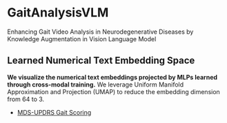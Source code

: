 # GaitAnalysisVLM
Enhancing Gait Video Analysis in Neurodegenerative Diseases by Knowledge Augmentation in Vision Language Model
## Learned Numerical Text Embedding Space
**We visualize the numerical text embeddings projected by MLPs learned through cross-modal training.** We leverage Uniform Manifold Approximation and Projection (UMAP) to reduce the embedding dimension from 64 to 3. 
* <a href="https://anonymous.4open.science/w/GaitAnalysisVLM-CC83/updrs.html" target="_blank">MDS-UPDRS Gait Scoring</a>
<div><div id="895b4282-d329-48d5-becc-d1bb2a68c01a" class="plotly-graph-div" style="height:100%; width:100%;"></div>
  <script type="text/javascript">                                    window.PLOTLYENV=window.PLOTLYENV || {};                                    if (document.getElementById("895b4282-d329-48d5-becc-d1bb2a68c01a")) {                    Plotly.newPlot(                        "895b4282-d329-48d5-becc-d1bb2a68c01a",                        [{"hovertemplate":["vertical height covered within one left walk cycle is 13.668 cm\\u003cbr\\u003etime taken from the first contact of the left foot to the second contact of the left foot is 1.167 sec\\u003cbr\\u003epercentage of the duration when only the left foot contacts the ground within one walk cycle is 36.6 %.","vertical height covered within one left walk cycle is 12.206 cm\\u003cbr\\u003etime taken from the first contact of the left foot to the second contact of the left foot is 1.048 sec\\u003cbr\\u003epercentage of the duration when only the left foot contacts the ground within one walk cycle is 35.6 %.","vertical height covered within one left walk cycle is 13.319 cm\\u003cbr\\u003etime taken from the first contact of the left foot to the second contact of the left foot is 1.41 sec\\u003cbr\\u003epercentage of the duration when only the left foot contacts the ground within one walk cycle is 29.8 %.","vertical height covered within one left walk cycle is 12.626 cm\\u003cbr\\u003etime taken from the first contact of the left foot to the second contact of the left foot is 1.1 sec\\u003cbr\\u003epercentage of the duration when only the left foot contacts the ground within one walk cycle is 31.3 %.","vertical height covered within one left walk cycle is 7.669 cm\\u003cbr\\u003etime taken from the first contact of the left foot to the second contact of the left foot is 1.05 sec\\u003cbr\\u003epercentage of the duration when only the left foot contacts the ground within one walk cycle is 38.3 %.","vertical height covered within one left walk cycle is 8.743 cm\\u003cbr\\u003etime taken from the first contact of the left foot to the second contact of the left foot is 1.175 sec\\u003cbr\\u003epercentage of the duration when only the left foot contacts the ground within one walk cycle is 34.0 %.","vertical height covered within one left walk cycle is 11.505 cm\\u003cbr\\u003etime taken from the first contact of the left foot to the second contact of the left foot is 1.275 sec\\u003cbr\\u003epercentage of the duration when only the left foot contacts the ground within one walk cycle is 32.4 %.","vertical height covered within one left walk cycle is 7.579 cm\\u003cbr\\u003etime taken from the first contact of the left foot to the second contact of the left foot is 1.073 sec\\u003cbr\\u003epercentage of the duration when only the left foot contacts the ground within one walk cycle is 32.2 %.","vertical height covered within one left walk cycle is 7.593 cm\\u003cbr\\u003etime taken from the first contact of the left foot to the second contact of the left foot is 1.0 sec\\u003cbr\\u003epercentage of the duration when only the left foot contacts the ground within one walk cycle is 36.4 %.","vertical height covered within one left walk cycle is 6.705 cm\\u003cbr\\u003etime taken from the first contact of the left foot to the second contact of the left foot is 1.136 sec\\u003cbr\\u003epercentage of the duration when only the left foot contacts the ground within one walk cycle is 35.0 %.","vertical height covered within one left walk cycle is 7.596 cm\\u003cbr\\u003etime taken from the first contact of the left foot to the second contact of the left foot is 1.048 sec\\u003cbr\\u003epercentage of the duration when only the left foot contacts the ground within one walk cycle is 36.7 %.","vertical height covered within one left walk cycle is 8.638 cm\\u003cbr\\u003etime taken from the first contact of the left foot to the second contact of the left foot is 1.234 sec\\u003cbr\\u003epercentage of the duration when only the left foot contacts the ground within one walk cycle is 36.3 %.","vertical height covered within one left walk cycle is 1.494 cm\\u003cbr\\u003etime taken from the first contact of the left foot to the second contact of the left foot is 1.168 sec\\u003cbr\\u003epercentage of the duration when only the left foot contacts the ground within one walk cycle is 39.0 %.","vertical height covered within one left walk cycle is 4.57 cm\\u003cbr\\u003etime taken from the first contact of the left foot to the second contact of the left foot is 1.187 sec\\u003cbr\\u003epercentage of the duration when only the left foot contacts the ground within one walk cycle is 34.6 %.","vertical height covered within one left walk cycle is 6.003 cm\\u003cbr\\u003etime taken from the first contact of the left foot to the second contact of the left foot is 1.15 sec\\u003cbr\\u003epercentage of the duration when only the left foot contacts the ground within one walk cycle is 41.0 %.","vertical height covered within one left walk cycle is 5.915 cm\\u003cbr\\u003etime taken from the first contact of the left foot to the second contact of the left foot is 1.108 sec\\u003cbr\\u003epercentage of the duration when only the left foot contacts the ground within one walk cycle is 35.8 %.","vertical height covered within one left walk cycle is 8.946 cm\\u003cbr\\u003etime taken from the first contact of the left foot to the second contact of the left foot is 1.346 sec\\u003cbr\\u003epercentage of the duration when only the left foot contacts the ground within one walk cycle is 32.6 %.","vertical height covered within one left walk cycle is 9.922 cm\\u003cbr\\u003etime taken from the first contact of the left foot to the second contact of the left foot is 1.267 sec\\u003cbr\\u003epercentage of the duration when only the left foot contacts the ground within one walk cycle is 33.1 %.","vertical height covered within one left walk cycle is 6.92 cm\\u003cbr\\u003etime taken from the first contact of the left foot to the second contact of the left foot is 0.995 sec\\u003cbr\\u003epercentage of the duration when only the left foot contacts the ground within one walk cycle is 37.4 %.","vertical height covered within one left walk cycle is 7.716 cm\\u003cbr\\u003etime taken from the first contact of the left foot to the second contact of the left foot is 1.054 sec\\u003cbr\\u003epercentage of the duration when only the left foot contacts the ground within one walk cycle is 36.6 %.","difference in distance covered between a left step and a right step is 0.0351 leg\\u003cbr\\u003etime taken from the first contact of the left foot to the second contact of the left foot is 1.167 sec\\u003cbr\\u003epercentage of the duration when only the left foot contacts the ground within one walk cycle is 36.6 %.","difference in distance covered between a left step and a right step is 0.0738 leg\\u003cbr\\u003etime taken from the first contact of the left foot to the second contact of the left foot is 1.048 sec\\u003cbr\\u003epercentage of the duration when only the left foot contacts the ground within one walk cycle is 35.6 %.","difference in distance covered between a left step and a right step is 0.0352 leg\\u003cbr\\u003etime taken from the first contact of the left foot to the second contact of the left foot is 1.41 sec\\u003cbr\\u003epercentage of the duration when only the left foot contacts the ground within one walk cycle is 29.8 %.","difference in distance covered between a left step and a right step is 0.0865 leg\\u003cbr\\u003etime taken from the first contact of the left foot to the second contact of the left foot is 1.1 sec\\u003cbr\\u003epercentage of the duration when only the left foot contacts the ground within one walk cycle is 31.3 %.","difference in distance covered between a left step and a right step is 0.034 leg\\u003cbr\\u003etime taken from the first contact of the left foot to the second contact of the left foot is 1.05 sec\\u003cbr\\u003epercentage of the duration when only the left foot contacts the ground within one walk cycle is 38.3 %.","difference in distance covered between a left step and a right step is 0.0323 leg\\u003cbr\\u003etime taken from the first contact of the left foot to the second contact of the left foot is 1.175 sec\\u003cbr\\u003epercentage of the duration when only the left foot contacts the ground within one walk cycle is 34.0 %.","difference in distance covered between a left step and a right step is 0.0222 leg\\u003cbr\\u003etime taken from the first contact of the left foot to the second contact of the left foot is 1.275 sec\\u003cbr\\u003epercentage of the duration when only the left foot contacts the ground within one walk cycle is 32.4 %.","difference in distance covered between a left step and a right step is 0.0173 leg\\u003cbr\\u003etime taken from the first contact of the left foot to the second contact of the left foot is 1.073 sec\\u003cbr\\u003epercentage of the duration when only the left foot contacts the ground within one walk cycle is 32.2 %.","difference in distance covered between a left step and a right step is 0.0342 leg\\u003cbr\\u003etime taken from the first contact of the left foot to the second contact of the left foot is 1.0 sec\\u003cbr\\u003epercentage of the duration when only the left foot contacts the ground within one walk cycle is 36.4 %.","difference in distance covered between a left step and a right step is 0.0029 leg\\u003cbr\\u003etime taken from the first contact of the left foot to the second contact of the left foot is 1.136 sec\\u003cbr\\u003epercentage of the duration when only the left foot contacts the ground within one walk cycle is 35.0 %.","difference in distance covered between a left step and a right step is 0.0341 leg\\u003cbr\\u003etime taken from the first contact of the left foot to the second contact of the left foot is 1.048 sec\\u003cbr\\u003epercentage of the duration when only the left foot contacts the ground within one walk cycle is 36.7 %.","difference in distance covered between a left step and a right step is 0.0165 leg\\u003cbr\\u003etime taken from the first contact of the left foot to the second contact of the left foot is 1.234 sec\\u003cbr\\u003epercentage of the duration when only the left foot contacts the ground within one walk cycle is 36.3 %.","difference in distance covered between a left step and a right step is 0.0601 leg\\u003cbr\\u003etime taken from the first contact of the left foot to the second contact of the left foot is 1.168 sec\\u003cbr\\u003epercentage of the duration when only the left foot contacts the ground within one walk cycle is 39.0 %.","difference in distance covered between a left step and a right step is 0.0113 leg\\u003cbr\\u003etime taken from the first contact of the left foot to the second contact of the left foot is 1.187 sec\\u003cbr\\u003epercentage of the duration when only the left foot contacts the ground within one walk cycle is 34.6 %.","difference in distance covered between a left step and a right step is 0.0097 leg\\u003cbr\\u003etime taken from the first contact of the left foot to the second contact of the left foot is 1.15 sec\\u003cbr\\u003epercentage of the duration when only the left foot contacts the ground within one walk cycle is 41.0 %.","difference in distance covered between a left step and a right step is 0.0381 leg\\u003cbr\\u003etime taken from the first contact of the left foot to the second contact of the left foot is 1.108 sec\\u003cbr\\u003epercentage of the duration when only the left foot contacts the ground within one walk cycle is 35.8 %.","difference in distance covered between a left step and a right step is 0.1405 leg\\u003cbr\\u003etime taken from the first contact of the left foot to the second contact of the left foot is 1.346 sec\\u003cbr\\u003epercentage of the duration when only the left foot contacts the ground within one walk cycle is 32.6 %.","difference in distance covered between a left step and a right step is 0.0323 leg\\u003cbr\\u003etime taken from the first contact of the left foot to the second contact of the left foot is 1.267 sec\\u003cbr\\u003epercentage of the duration when only the left foot contacts the ground within one walk cycle is 33.1 %.","difference in distance covered between a left step and a right step is 0.0183 leg\\u003cbr\\u003etime taken from the first contact of the left foot to the second contact of the left foot is 0.995 sec\\u003cbr\\u003epercentage of the duration when only the left foot contacts the ground within one walk cycle is 37.4 %.","difference in distance covered between a left step and a right step is 0.0065 leg\\u003cbr\\u003etime taken from the first contact of the left foot to the second contact of the left foot is 1.054 sec\\u003cbr\\u003epercentage of the duration when only the left foot contacts the ground within one walk cycle is 36.6 %.","vertical height covered during one right walk cycle is 13.05 cm\\u003cbr\\u003etime taken from the first contact of the left foot to the second contact of the left foot is 1.167 sec\\u003cbr\\u003epercentage of the duration when only the left foot contacts the ground within one walk cycle is 36.6 %.","vertical height covered during one right walk cycle is 12.669 cm\\u003cbr\\u003etime taken from the first contact of the left foot to the second contact of the left foot is 1.048 sec\\u003cbr\\u003epercentage of the duration when only the left foot contacts the ground within one walk cycle is 35.6 %.","vertical height covered during one right walk cycle is 13.372 cm\\u003cbr\\u003etime taken from the first contact of the left foot to the second contact of the left foot is 1.41 sec\\u003cbr\\u003epercentage of the duration when only the left foot contacts the ground within one walk cycle is 29.8 %.","vertical height covered during one right walk cycle is 13.109 cm\\u003cbr\\u003etime taken from the first contact of the left foot to the second contact of the left foot is 1.1 sec\\u003cbr\\u003epercentage of the duration when only the left foot contacts the ground within one walk cycle is 31.3 %.","vertical height covered during one right walk cycle is 7.421 cm\\u003cbr\\u003etime taken from the first contact of the left foot to the second contact of the left foot is 1.05 sec\\u003cbr\\u003epercentage of the duration when only the left foot contacts the ground within one walk cycle is 38.3 %.","vertical height covered during one right walk cycle is 8.829 cm\\u003cbr\\u003etime taken from the first contact of the left foot to the second contact of the left foot is 1.175 sec\\u003cbr\\u003epercentage of the duration when only the left foot contacts the ground within one walk cycle is 34.0 %.","vertical height covered during one right walk cycle is 11.674 cm\\u003cbr\\u003etime taken from the first contact of the left foot to the second contact of the left foot is 1.275 sec\\u003cbr\\u003epercentage of the duration when only the left foot contacts the ground within one walk cycle is 32.4 %.","vertical height covered during one right walk cycle is 5.777 cm\\u003cbr\\u003etime taken from the first contact of the left foot to the second contact of the left foot is 1.073 sec\\u003cbr\\u003epercentage of the duration when only the left foot contacts the ground within one walk cycle is 32.2 %.","vertical height covered during one right walk cycle is 7.343 cm\\u003cbr\\u003etime taken from the first contact of the left foot to the second contact of the left foot is 1.0 sec\\u003cbr\\u003epercentage of the duration when only the left foot contacts the ground within one walk cycle is 36.4 %.","vertical height covered during one right walk cycle is 7.52 cm\\u003cbr\\u003etime taken from the first contact of the left foot to the second contact of the left foot is 1.136 sec\\u003cbr\\u003epercentage of the duration when only the left foot contacts the ground within one walk cycle is 35.0 %.","vertical height covered during one right walk cycle is 8.024 cm\\u003cbr\\u003etime taken from the first contact of the left foot to the second contact of the left foot is 1.048 sec\\u003cbr\\u003epercentage of the duration when only the left foot contacts the ground within one walk cycle is 36.7 %.","vertical height covered during one right walk cycle is 8.444 cm\\u003cbr\\u003etime taken from the first contact of the left foot to the second contact of the left foot is 1.234 sec\\u003cbr\\u003epercentage of the duration when only the left foot contacts the ground within one walk cycle is 36.3 %.","vertical height covered during one right walk cycle is 2.174 cm\\u003cbr\\u003etime taken from the first contact of the left foot to the second contact of the left foot is 1.168 sec\\u003cbr\\u003epercentage of the duration when only the left foot contacts the ground within one walk cycle is 39.0 %.","vertical height covered during one right walk cycle is 5.083 cm\\u003cbr\\u003etime taken from the first contact of the left foot to the second contact of the left foot is 1.187 sec\\u003cbr\\u003epercentage of the duration when only the left foot contacts the ground within one walk cycle is 34.6 %.","vertical height covered during one right walk cycle is 7.164 cm\\u003cbr\\u003etime taken from the first contact of the left foot to the second contact of the left foot is 1.15 sec\\u003cbr\\u003epercentage of the duration when only the left foot contacts the ground within one walk cycle is 41.0 %.","vertical height covered during one right walk cycle is 6.323 cm\\u003cbr\\u003etime taken from the first contact of the left foot to the second contact of the left foot is 1.108 sec\\u003cbr\\u003epercentage of the duration when only the left foot contacts the ground within one walk cycle is 35.8 %.","vertical height covered during one right walk cycle is 8.107 cm\\u003cbr\\u003etime taken from the first contact of the left foot to the second contact of the left foot is 1.346 sec\\u003cbr\\u003epercentage of the duration when only the left foot contacts the ground within one walk cycle is 32.6 %.","vertical height covered during one right walk cycle is 10.077 cm\\u003cbr\\u003etime taken from the first contact of the left foot to the second contact of the left foot is 1.267 sec\\u003cbr\\u003epercentage of the duration when only the left foot contacts the ground within one walk cycle is 33.1 %.","vertical height covered during one right walk cycle is 9.157 cm\\u003cbr\\u003etime taken from the first contact of the left foot to the second contact of the left foot is 0.995 sec\\u003cbr\\u003epercentage of the duration when only the left foot contacts the ground within one walk cycle is 37.4 %.","vertical height covered during one right walk cycle is 7.907 cm\\u003cbr\\u003etime taken from the first contact of the left foot to the second contact of the left foot is 1.054 sec\\u003cbr\\u003epercentage of the duration when only the left foot contacts the ground within one walk cycle is 36.6 %.","difference in distance covered between a left step and a right step is 0.0351 leg\\u003cbr\\u003etime taken from the first contact of the left foot to the second contact of the left foot is 1.167 sec\\u003cbr\\u003epercentage of the duration when only the left foot contacts the ground within one walk cycle is 36.6 %.","difference in distance covered between a left step and a right step is 0.0738 leg\\u003cbr\\u003etime taken from the first contact of the left foot to the second contact of the left foot is 1.048 sec\\u003cbr\\u003epercentage of the duration when only the left foot contacts the ground within one walk cycle is 35.6 %.","difference in distance covered between a left step and a right step is 0.0352 leg\\u003cbr\\u003etime taken from the first contact of the left foot to the second contact of the left foot is 1.41 sec\\u003cbr\\u003epercentage of the duration when only the left foot contacts the ground within one walk cycle is 29.8 %.","difference in distance covered between a left step and a right step is 0.0865 leg\\u003cbr\\u003etime taken from the first contact of the left foot to the second contact of the left foot is 1.1 sec\\u003cbr\\u003epercentage of the duration when only the left foot contacts the ground within one walk cycle is 31.3 %.","difference in distance covered between a left step and a right step is 0.034 leg\\u003cbr\\u003etime taken from the first contact of the left foot to the second contact of the left foot is 1.05 sec\\u003cbr\\u003epercentage of the duration when only the left foot contacts the ground within one walk cycle is 38.3 %.","difference in distance covered between a left step and a right step is 0.0323 leg\\u003cbr\\u003etime taken from the first contact of the left foot to the second contact of the left foot is 1.175 sec\\u003cbr\\u003epercentage of the duration when only the left foot contacts the ground within one walk cycle is 34.0 %.","difference in distance covered between a left step and a right step is 0.0222 leg\\u003cbr\\u003etime taken from the first contact of the left foot to the second contact of the left foot is 1.275 sec\\u003cbr\\u003epercentage of the duration when only the left foot contacts the ground within one walk cycle is 32.4 %.","difference in distance covered between a left step and a right step is 0.0173 leg\\u003cbr\\u003etime taken from the first contact of the left foot to the second contact of the left foot is 1.073 sec\\u003cbr\\u003epercentage of the duration when only the left foot contacts the ground within one walk cycle is 32.2 %.","difference in distance covered between a left step and a right step is 0.0342 leg\\u003cbr\\u003etime taken from the first contact of the left foot to the second contact of the left foot is 1.0 sec\\u003cbr\\u003epercentage of the duration when only the left foot contacts the ground within one walk cycle is 36.4 %.","difference in distance covered between a left step and a right step is 0.0029 leg\\u003cbr\\u003etime taken from the first contact of the left foot to the second contact of the left foot is 1.136 sec\\u003cbr\\u003epercentage of the duration when only the left foot contacts the ground within one walk cycle is 35.0 %.","difference in distance covered between a left step and a right step is 0.0341 leg\\u003cbr\\u003etime taken from the first contact of the left foot to the second contact of the left foot is 1.048 sec\\u003cbr\\u003epercentage of the duration when only the left foot contacts the ground within one walk cycle is 36.7 %.","difference in distance covered between a left step and a right step is 0.0165 leg\\u003cbr\\u003etime taken from the first contact of the left foot to the second contact of the left foot is 1.234 sec\\u003cbr\\u003epercentage of the duration when only the left foot contacts the ground within one walk cycle is 36.3 %.","difference in distance covered between a left step and a right step is 0.0601 leg\\u003cbr\\u003etime taken from the first contact of the left foot to the second contact of the left foot is 1.168 sec\\u003cbr\\u003epercentage of the duration when only the left foot contacts the ground within one walk cycle is 39.0 %.","difference in distance covered between a left step and a right step is 0.0113 leg\\u003cbr\\u003etime taken from the first contact of the left foot to the second contact of the left foot is 1.187 sec\\u003cbr\\u003epercentage of the duration when only the left foot contacts the ground within one walk cycle is 34.6 %.","difference in distance covered between a left step and a right step is 0.0097 leg\\u003cbr\\u003etime taken from the first contact of the left foot to the second contact of the left foot is 1.15 sec\\u003cbr\\u003epercentage of the duration when only the left foot contacts the ground within one walk cycle is 41.0 %.","difference in distance covered between a left step and a right step is 0.0381 leg\\u003cbr\\u003etime taken from the first contact of the left foot to the second contact of the left foot is 1.108 sec\\u003cbr\\u003epercentage of the duration when only the left foot contacts the ground within one walk cycle is 35.8 %.","difference in distance covered between a left step and a right step is 0.1405 leg\\u003cbr\\u003etime taken from the first contact of the left foot to the second contact of the left foot is 1.346 sec\\u003cbr\\u003epercentage of the duration when only the left foot contacts the ground within one walk cycle is 32.6 %.","difference in distance covered between a left step and a right step is 0.0323 leg\\u003cbr\\u003etime taken from the first contact of the left foot to the second contact of the left foot is 1.267 sec\\u003cbr\\u003epercentage of the duration when only the left foot contacts the ground within one walk cycle is 33.1 %.","difference in distance covered between a left step and a right step is 0.0183 leg\\u003cbr\\u003etime taken from the first contact of the left foot to the second contact of the left foot is 0.995 sec\\u003cbr\\u003epercentage of the duration when only the left foot contacts the ground within one walk cycle is 37.4 %.","difference in distance covered between a left step and a right step is 0.0065 leg\\u003cbr\\u003etime taken from the first contact of the left foot to the second contact of the left foot is 1.054 sec\\u003cbr\\u003epercentage of the duration when only the left foot contacts the ground within one walk cycle is 36.6 %.","vertical height covered during one right walk cycle is 13.05 cm\\u003cbr\\u003etime taken from the first contact of the left foot to the second contact of the left foot is 1.167 sec\\u003cbr\\u003epercentage of the duration when only the left foot contacts the ground within one walk cycle is 36.6 %.","vertical height covered during one right walk cycle is 12.669 cm\\u003cbr\\u003etime taken from the first contact of the left foot to the second contact of the left foot is 1.048 sec\\u003cbr\\u003epercentage of the duration when only the left foot contacts the ground within one walk cycle is 35.6 %.","vertical height covered during one right walk cycle is 13.372 cm\\u003cbr\\u003etime taken from the first contact of the left foot to the second contact of the left foot is 1.41 sec\\u003cbr\\u003epercentage of the duration when only the left foot contacts the ground within one walk cycle is 29.8 %.","vertical height covered during one right walk cycle is 13.109 cm\\u003cbr\\u003etime taken from the first contact of the left foot to the second contact of the left foot is 1.1 sec\\u003cbr\\u003epercentage of the duration when only the left foot contacts the ground within one walk cycle is 31.3 %.","vertical height covered during one right walk cycle is 7.421 cm\\u003cbr\\u003etime taken from the first contact of the left foot to the second contact of the left foot is 1.05 sec\\u003cbr\\u003epercentage of the duration when only the left foot contacts the ground within one walk cycle is 38.3 %.","vertical height covered during one right walk cycle is 8.829 cm\\u003cbr\\u003etime taken from the first contact of the left foot to the second contact of the left foot is 1.175 sec\\u003cbr\\u003epercentage of the duration when only the left foot contacts the ground within one walk cycle is 34.0 %.","vertical height covered during one right walk cycle is 11.674 cm\\u003cbr\\u003etime taken from the first contact of the left foot to the second contact of the left foot is 1.275 sec\\u003cbr\\u003epercentage of the duration when only the left foot contacts the ground within one walk cycle is 32.4 %.","vertical height covered during one right walk cycle is 5.777 cm\\u003cbr\\u003etime taken from the first contact of the left foot to the second contact of the left foot is 1.073 sec\\u003cbr\\u003epercentage of the duration when only the left foot contacts the ground within one walk cycle is 32.2 %.","vertical height covered during one right walk cycle is 7.343 cm\\u003cbr\\u003etime taken from the first contact of the left foot to the second contact of the left foot is 1.0 sec\\u003cbr\\u003epercentage of the duration when only the left foot contacts the ground within one walk cycle is 36.4 %.","vertical height covered during one right walk cycle is 7.52 cm\\u003cbr\\u003etime taken from the first contact of the left foot to the second contact of the left foot is 1.136 sec\\u003cbr\\u003epercentage of the duration when only the left foot contacts the ground within one walk cycle is 35.0 %.","vertical height covered during one right walk cycle is 8.024 cm\\u003cbr\\u003etime taken from the first contact of the left foot to the second contact of the left foot is 1.048 sec\\u003cbr\\u003epercentage of the duration when only the left foot contacts the ground within one walk cycle is 36.7 %.","vertical height covered during one right walk cycle is 8.444 cm\\u003cbr\\u003etime taken from the first contact of the left foot to the second contact of the left foot is 1.234 sec\\u003cbr\\u003epercentage of the duration when only the left foot contacts the ground within one walk cycle is 36.3 %.","vertical height covered during one right walk cycle is 2.174 cm\\u003cbr\\u003etime taken from the first contact of the left foot to the second contact of the left foot is 1.168 sec\\u003cbr\\u003epercentage of the duration when only the left foot contacts the ground within one walk cycle is 39.0 %.","vertical height covered during one right walk cycle is 5.083 cm\\u003cbr\\u003etime taken from the first contact of the left foot to the second contact of the left foot is 1.187 sec\\u003cbr\\u003epercentage of the duration when only the left foot contacts the ground within one walk cycle is 34.6 %.","vertical height covered during one right walk cycle is 7.164 cm\\u003cbr\\u003etime taken from the first contact of the left foot to the second contact of the left foot is 1.15 sec\\u003cbr\\u003epercentage of the duration when only the left foot contacts the ground within one walk cycle is 41.0 %.","vertical height covered during one right walk cycle is 6.323 cm\\u003cbr\\u003etime taken from the first contact of the left foot to the second contact of the left foot is 1.108 sec\\u003cbr\\u003epercentage of the duration when only the left foot contacts the ground within one walk cycle is 35.8 %.","vertical height covered during one right walk cycle is 8.107 cm\\u003cbr\\u003etime taken from the first contact of the left foot to the second contact of the left foot is 1.346 sec\\u003cbr\\u003epercentage of the duration when only the left foot contacts the ground within one walk cycle is 32.6 %.","vertical height covered during one right walk cycle is 10.077 cm\\u003cbr\\u003etime taken from the first contact of the left foot to the second contact of the left foot is 1.267 sec\\u003cbr\\u003epercentage of the duration when only the left foot contacts the ground within one walk cycle is 33.1 %.","vertical height covered during one right walk cycle is 9.157 cm\\u003cbr\\u003etime taken from the first contact of the left foot to the second contact of the left foot is 0.995 sec\\u003cbr\\u003epercentage of the duration when only the left foot contacts the ground within one walk cycle is 37.4 %.","vertical height covered during one right walk cycle is 7.907 cm\\u003cbr\\u003etime taken from the first contact of the left foot to the second contact of the left foot is 1.054 sec\\u003cbr\\u003epercentage of the duration when only the left foot contacts the ground within one walk cycle is 36.6 %.","vertical height covered within one left walk cycle is 13.668 cm\\u003cbr\\u003etime difference between the left walk cycle and the right walk cycle is 0.003 sec\\u003cbr\\u003epercentage of the duration when only the left foot contacts the ground within one walk cycle is 36.6 %.","vertical height covered within one left walk cycle is 12.206 cm\\u003cbr\\u003etime difference between the left walk cycle and the right walk cycle is 0.015 sec\\u003cbr\\u003epercentage of the duration when only the left foot contacts the ground within one walk cycle is 35.6 %.","vertical height covered within one left walk cycle is 13.319 cm\\u003cbr\\u003etime difference between the left walk cycle and the right walk cycle is 0.023 sec\\u003cbr\\u003epercentage of the duration when only the left foot contacts the ground within one walk cycle is 29.8 %.","vertical height covered within one left walk cycle is 12.626 cm\\u003cbr\\u003etime difference between the left walk cycle and the right walk cycle is 0.006 sec\\u003cbr\\u003epercentage of the duration when only the left foot contacts the ground within one walk cycle is 31.3 %.","vertical height covered within one left walk cycle is 7.669 cm\\u003cbr\\u003etime difference between the left walk cycle and the right walk cycle is 0.002 sec\\u003cbr\\u003epercentage of the duration when only the left foot contacts the ground within one walk cycle is 38.3 %.","vertical height covered within one left walk cycle is 8.743 cm\\u003cbr\\u003etime difference between the left walk cycle and the right walk cycle is 0.0 sec\\u003cbr\\u003epercentage of the duration when only the left foot contacts the ground within one walk cycle is 34.0 %.","vertical height covered within one left walk cycle is 11.505 cm\\u003cbr\\u003etime difference between the left walk cycle and the right walk cycle is 0.005 sec\\u003cbr\\u003epercentage of the duration when only the left foot contacts the ground within one walk cycle is 32.4 %.","vertical height covered within one left walk cycle is 7.579 cm\\u003cbr\\u003etime difference between the left walk cycle and the right walk cycle is 0.002 sec\\u003cbr\\u003epercentage of the duration when only the left foot contacts the ground within one walk cycle is 32.2 %.","vertical height covered within one left walk cycle is 7.593 cm\\u003cbr\\u003etime difference between the left walk cycle and the right walk cycle is 0.002 sec\\u003cbr\\u003epercentage of the duration when only the left foot contacts the ground within one walk cycle is 36.4 %.","vertical height covered within one left walk cycle is 6.705 cm\\u003cbr\\u003etime difference between the left walk cycle and the right walk cycle is 0.029 sec\\u003cbr\\u003epercentage of the duration when only the left foot contacts the ground within one walk cycle is 35.0 %.","vertical height covered within one left walk cycle is 7.596 cm\\u003cbr\\u003etime difference between the left walk cycle and the right walk cycle is 0.002 sec\\u003cbr\\u003epercentage of the duration when only the left foot contacts the ground within one walk cycle is 36.7 %.","vertical height covered within one left walk cycle is 8.638 cm\\u003cbr\\u003etime difference between the left walk cycle and the right walk cycle is 0.007 sec\\u003cbr\\u003epercentage of the duration when only the left foot contacts the ground within one walk cycle is 36.3 %.","vertical height covered within one left walk cycle is 1.494 cm\\u003cbr\\u003etime difference between the left walk cycle and the right walk cycle is 0.009 sec\\u003cbr\\u003epercentage of the duration when only the left foot contacts the ground within one walk cycle is 39.0 %.","vertical height covered within one left walk cycle is 4.57 cm\\u003cbr\\u003etime difference between the left walk cycle and the right walk cycle is 0.028 sec\\u003cbr\\u003epercentage of the duration when only the left foot contacts the ground within one walk cycle is 34.6 %.","vertical height covered within one left walk cycle is 6.003 cm\\u003cbr\\u003etime difference between the left walk cycle and the right walk cycle is 0.036 sec\\u003cbr\\u003epercentage of the duration when only the left foot contacts the ground within one walk cycle is 41.0 %.","vertical height covered within one left walk cycle is 5.915 cm\\u003cbr\\u003etime difference between the left walk cycle and the right walk cycle is 0.007 sec\\u003cbr\\u003epercentage of the duration when only the left foot contacts the ground within one walk cycle is 35.8 %.","vertical height covered within one left walk cycle is 8.946 cm\\u003cbr\\u003etime difference between the left walk cycle and the right walk cycle is 0.163 sec\\u003cbr\\u003epercentage of the duration when only the left foot contacts the ground within one walk cycle is 32.6 %.","vertical height covered within one left walk cycle is 9.922 cm\\u003cbr\\u003etime difference between the left walk cycle and the right walk cycle is 0.034 sec\\u003cbr\\u003epercentage of the duration when only the left foot contacts the ground within one walk cycle is 33.1 %.","vertical height covered within one left walk cycle is 6.92 cm\\u003cbr\\u003etime difference between the left walk cycle and the right walk cycle is 0.011 sec\\u003cbr\\u003epercentage of the duration when only the left foot contacts the ground within one walk cycle is 37.4 %.","vertical height covered within one left walk cycle is 7.716 cm\\u003cbr\\u003etime difference between the left walk cycle and the right walk cycle is 0.01 sec\\u003cbr\\u003epercentage of the duration when only the left foot contacts the ground within one walk cycle is 36.6 %.","difference in distance covered between a left step and a right step is 0.0351 leg\\u003cbr\\u003etime difference between the left walk cycle and the right walk cycle is 0.003 sec\\u003cbr\\u003epercentage of the duration when only the left foot contacts the ground within one walk cycle is 36.6 %.","difference in distance covered between a left step and a right step is 0.0738 leg\\u003cbr\\u003etime difference between the left walk cycle and the right walk cycle is 0.015 sec\\u003cbr\\u003epercentage of the duration when only the left foot contacts the ground within one walk cycle is 35.6 %.","difference in distance covered between a left step and a right step is 0.0352 leg\\u003cbr\\u003etime difference between the left walk cycle and the right walk cycle is 0.023 sec\\u003cbr\\u003epercentage of the duration when only the left foot contacts the ground within one walk cycle is 29.8 %.","difference in distance covered between a left step and a right step is 0.0865 leg\\u003cbr\\u003etime difference between the left walk cycle and the right walk cycle is 0.006 sec\\u003cbr\\u003epercentage of the duration when only the left foot contacts the ground within one walk cycle is 31.3 %.","difference in distance covered between a left step and a right step is 0.034 leg\\u003cbr\\u003etime difference between the left walk cycle and the right walk cycle is 0.002 sec\\u003cbr\\u003epercentage of the duration when only the left foot contacts the ground within one walk cycle is 38.3 %.","difference in distance covered between a left step and a right step is 0.0323 leg\\u003cbr\\u003etime difference between the left walk cycle and the right walk cycle is 0.0 sec\\u003cbr\\u003epercentage of the duration when only the left foot contacts the ground within one walk cycle is 34.0 %.","difference in distance covered between a left step and a right step is 0.0222 leg\\u003cbr\\u003etime difference between the left walk cycle and the right walk cycle is 0.005 sec\\u003cbr\\u003epercentage of the duration when only the left foot contacts the ground within one walk cycle is 32.4 %.","difference in distance covered between a left step and a right step is 0.0173 leg\\u003cbr\\u003etime difference between the left walk cycle and the right walk cycle is 0.002 sec\\u003cbr\\u003epercentage of the duration when only the left foot contacts the ground within one walk cycle is 32.2 %.","difference in distance covered between a left step and a right step is 0.0342 leg\\u003cbr\\u003etime difference between the left walk cycle and the right walk cycle is 0.002 sec\\u003cbr\\u003epercentage of the duration when only the left foot contacts the ground within one walk cycle is 36.4 %.","difference in distance covered between a left step and a right step is 0.0029 leg\\u003cbr\\u003etime difference between the left walk cycle and the right walk cycle is 0.029 sec\\u003cbr\\u003epercentage of the duration when only the left foot contacts the ground within one walk cycle is 35.0 %.","difference in distance covered between a left step and a right step is 0.0341 leg\\u003cbr\\u003etime difference between the left walk cycle and the right walk cycle is 0.002 sec\\u003cbr\\u003epercentage of the duration when only the left foot contacts the ground within one walk cycle is 36.7 %.","difference in distance covered between a left step and a right step is 0.0165 leg\\u003cbr\\u003etime difference between the left walk cycle and the right walk cycle is 0.007 sec\\u003cbr\\u003epercentage of the duration when only the left foot contacts the ground within one walk cycle is 36.3 %.","difference in distance covered between a left step and a right step is 0.0601 leg\\u003cbr\\u003etime difference between the left walk cycle and the right walk cycle is 0.009 sec\\u003cbr\\u003epercentage of the duration when only the left foot contacts the ground within one walk cycle is 39.0 %.","difference in distance covered between a left step and a right step is 0.0113 leg\\u003cbr\\u003etime difference between the left walk cycle and the right walk cycle is 0.028 sec\\u003cbr\\u003epercentage of the duration when only the left foot contacts the ground within one walk cycle is 34.6 %.","difference in distance covered between a left step and a right step is 0.0097 leg\\u003cbr\\u003etime difference between the left walk cycle and the right walk cycle is 0.036 sec\\u003cbr\\u003epercentage of the duration when only the left foot contacts the ground within one walk cycle is 41.0 %.","difference in distance covered between a left step and a right step is 0.0381 leg\\u003cbr\\u003etime difference between the left walk cycle and the right walk cycle is 0.007 sec\\u003cbr\\u003epercentage of the duration when only the left foot contacts the ground within one walk cycle is 35.8 %.","difference in distance covered between a left step and a right step is 0.1405 leg\\u003cbr\\u003etime difference between the left walk cycle and the right walk cycle is 0.163 sec\\u003cbr\\u003epercentage of the duration when only the left foot contacts the ground within one walk cycle is 32.6 %.","difference in distance covered between a left step and a right step is 0.0323 leg\\u003cbr\\u003etime difference between the left walk cycle and the right walk cycle is 0.034 sec\\u003cbr\\u003epercentage of the duration when only the left foot contacts the ground within one walk cycle is 33.1 %.","difference in distance covered between a left step and a right step is 0.0183 leg\\u003cbr\\u003etime difference between the left walk cycle and the right walk cycle is 0.011 sec\\u003cbr\\u003epercentage of the duration when only the left foot contacts the ground within one walk cycle is 37.4 %.","difference in distance covered between a left step and a right step is 0.0065 leg\\u003cbr\\u003etime difference between the left walk cycle and the right walk cycle is 0.01 sec\\u003cbr\\u003epercentage of the duration when only the left foot contacts the ground within one walk cycle is 36.6 %.","vertical height covered during one right walk cycle is 13.05 cm\\u003cbr\\u003etime difference between the left walk cycle and the right walk cycle is 0.003 sec\\u003cbr\\u003epercentage of the duration when only the left foot contacts the ground within one walk cycle is 36.6 %.","vertical height covered during one right walk cycle is 12.669 cm\\u003cbr\\u003etime difference between the left walk cycle and the right walk cycle is 0.015 sec\\u003cbr\\u003epercentage of the duration when only the left foot contacts the ground within one walk cycle is 35.6 %.","vertical height covered during one right walk cycle is 13.372 cm\\u003cbr\\u003etime difference between the left walk cycle and the right walk cycle is 0.023 sec\\u003cbr\\u003epercentage of the duration when only the left foot contacts the ground within one walk cycle is 29.8 %.","vertical height covered during one right walk cycle is 13.109 cm\\u003cbr\\u003etime difference between the left walk cycle and the right walk cycle is 0.006 sec\\u003cbr\\u003epercentage of the duration when only the left foot contacts the ground within one walk cycle is 31.3 %.","vertical height covered during one...0957,-0.9083747267723083,0.3180953562259674,-1.4797265529632568,-1.1334693431854248,-1.1956286430358887,-2.897949457168579,-2.877479076385498,-1.7636176347732544,-1.2228926420211792,-1.5949674844741821,-0.9316763877868652,-1.4459644556045532,-1.8008697032928467,-2.8791463375091553,-0.892035961151123,0.2949292063713074,-1.5059131383895874,-1.1199837923049927,-1.201651692390442,-2.875436544418335,-2.8526010513305664,-1.75146484375,-1.2358410358428955,-1.4970499277114868,-0.9577226638793945,-1.6883952617645264,-1.6574984788894653,-1.6326628923416138,-1.6014182567596436,0.7393389344215393,-1.6396677494049072,-1.6601290702819824,-1.5213403701782227,-1.967698335647583,-1.6592488288879395,-1.9698237180709839,-0.3357454836368561,-1.67202889919281,-1.555995225906372,-1.689693570137024,-1.6689865589141846,-1.6643238067626953,-1.6464293003082275,0.7417172789573669,-1.652333378791809,-1.632577896118164,-1.7246500253677368,-1.3145891427993774,-2.022718906402588,-1.4436522722244263,0.7537783980369568,-0.2682633399963379,-1.6643050909042358,-1.5303096771240234,-1.9497151374816895,-1.6664601564407349,-1.9469858407974243,-0.3344866633415222,-1.6880931854248047,-1.6016215085983276,-1.6491687297821045,-1.540099024772644,-2.090841770172119,-1.3405324220657349,0.7485257983207703,-1.3507345914840698,-0.16252824664115906,-1.5356297492980957,-2.39815092086792,-1.921123743057251,-1.5097061395645142,0.7504888772964478,-1.9569969177246094,-1.5925788879394531,-0.6060884594917297,-1.5231853723526,-1.4404842853546143,-0.6756367087364197,0.7187761068344116,-1.7455922365188599,-2.1266212463378906,-1.5139219760894775,-2.095355272293091,-2.1077427864074707,-1.937971830368042,-0.37405234575271606,-1.5222676992416382,-0.6553438305854797,-0.8136374354362488,-2.135556697845459,-1.9791666269302368,-1.9520989656448364,-0.350077748298645,-2.025228500366211,-1.544742465019226,-0.39944925904273987,-0.6206356287002563,-1.5827094316482544,-1.732918620109558,-0.3662315607070923,-1.844687581062317,-2.3095200061798096,-1.631301760673523,-1.5765573978424072,-2.1346487998962402,-1.3450419902801514,0.7271745800971985,-1.4690546989440918,-0.20161162316799164,-1.5505280494689941,-2.4032087326049805,-1.9143754243850708,-1.3845362663269043,0.7223684787750244,-1.9987138509750366,-1.5833525657653809,-0.608019232749939,-1.5045673847198486,-1.3848936557769775,-0.66614830493927,0.7024238109588623,-1.77553391456604,-2.199948787689209,-1.5743194818496704,-2.3951756954193115,-2.4040920734405518,-1.379647135734558,0.7650338411331177,-1.6868051290512085,-1.7286324501037598,-1.517121434211731,-2.076402425765991,-2.1051673889160156,-1.9169535636901855,-0.331025093793869,-1.4976170063018799,-0.5395013689994812,-0.6477768421173096,-1.5141485929489136,-2.2845215797424316,-0.6936608552932739,0.7545309066772461,-0.8237280249595642,-1.275534987449646,-0.8504639267921448,-2.1571173667907715,-1.9531294107437134,-1.9111939668655396,-0.3442971706390381,-2.0143139362335205,-1.5573265552520752,-0.428785115480423,-0.6660180687904358,-1.4640904664993286,-1.6953173875808716,-0.35662925243377686,-1.781004786491394,-2.25117564201355,-1.4462767839431763,-1.7340503931045532,-3.03200364112854,-0.9906854629516602,0.30622541904449463,-1.6610723733901978,-0.7853320240974426,-1.1987342834472656,-3.038740873336792,-3.0205671787261963,-1.8991725444793701,-1.2293083667755127,-1.6788008213043213,-0.977051854133606,-1.445247769355774,-1.783277153968811,-3.0485925674438477,-0.9840042591094971,0.3014882504940033,-1.6671339273452759,-0.8066745400428772,-1.1936575174331665,-3.047125816345215,-3.047520637512207,-1.8684101104736328,-1.2369719743728638,-1.6711965799331665,-0.9609048366546631,-0.4555247128009796,-0.8015531301498413,-2.8543992042541504,-0.5116510391235352,-0.11280461400747299,-2.1188554763793945,-2.1467528343200684,-0.3454276919364929,-0.39195385575294495,-2.8615524768829346,-2.1554791927337646,-1.6269739866256714,-2.1096031665802,-2.1191344261169434,-0.4100310504436493,-0.786769688129425,-2.85408353805542,-0.5559324622154236,-0.11126495897769928,-2.133629322052002,-2.145838975906372,-0.38101741671562195,-0.4418446123600006,-2.8566455841064453,-2.1474084854125977,-1.5891865491867065,-2.13486385345459,-2.1422314643859863,-1.4436198472976685,-1.7679113149642944,-2.870638608932495,-1.1641215085983276,0.2985646426677704,-1.433030366897583,-1.1026265621185303,-1.6932997703552246,-1.6315333843231201,-1.6177531480789185,-1.6116178035736084,0.7391222715377808,-1.588384747505188,-1.6668654680252075,-1.1991361379623413,-2.915444850921631,-2.902125835418701,-1.9685816764831543,-1.2498903274536133,-1.486624002456665,-0.9163909554481506,-1.52125084400177,-1.922024130821228,-1.6544418334960938,-1.9669119119644165,-0.34192949533462524,-1.6530617475509644,-1.563251256942749,-1.4473797082901,-1.8544212579727173,-2.8784732818603516,-1.2331558465957642,0.28374171257019043,-1.427464246749878,-1.093470573425293,-1.6897876262664795,-1.6751720905303955,-1.653058409690857,-1.6337394714355469,0.7401042580604553,-1.644416332244873,-1.6517165899276733,-1.2050036191940308,-2.9026083946228027,-2.888685464859009,-1.9167195558547974,-1.243224859237671,-1.4404298067092896,-0.9283757209777832,-1.7235385179519653,-1.323074221611023,-2.0059285163879395,-1.46785306930542,0.7525702118873596,-0.2727492153644562,-1.663977026939392,-1.526605248451233,-1.9373788833618164,-1.6648309230804443,-1.946285605430603,-0.33780884742736816,-1.6762762069702148,-1.5878597497940063,-0.40333300828933716,-0.7995339035987854,-2.8545291423797607,-0.5412139892578125,-0.14709775149822235,-2.1060099601745605,-2.156222343444824,-1.1887753009796143,-2.7307510375976562,-2.730611562728882,-0.8121128082275391,-0.15724150836467743,-0.8467970490455627,-0.8745494484901428,-0.8451679348945618,-2.1457669734954834,-2.1629843711853027,-1.1554359197616577,0.22985197603702545,-2.8854119777679443,-1.4537221193313599,-0.40046554803848267,-0.7937151789665222,-2.7358951568603516,-0.7711507678031921,0.26741909980773926,-1.973549723625183,-2.7354726791381836,-1.6533803939819336,-1.5346732139587402,-2.085136651992798,-1.3675280809402466,0.7405362129211426,-1.4068422317504883,-0.11509887129068375,-1.571158528327942,-2.3994150161743164,-1.915372610092163,-1.395756483078003,0.7296126484870911,-1.978621006011963,-1.5906903743743896,-0.3323819935321808,-0.3846416473388672,-2.8459393978118896,-2.141406774520874,-1.624135971069336,-2.091547966003418,-2.0269603729248047,-0.40006181597709656,-0.792859673500061,-2.845122814178467,-0.6303039193153381,-0.16902367770671844,-2.100104331970215,-2.103482246398926,-0.340700626373291,-0.4118325412273407,-2.8286499977111816,-2.1323647499084473,-1.618098258972168,-2.1069717407226562,-1.991625189781189,-0.8016166090965271,-1.9411118030548096,-2.733168601989746,-1.9033616781234741,-1.6147232055664062,-0.8150458931922913,-1.2119277715682983,-0.4780549705028534,-1.924582839012146,-2.1383817195892334,-1.8952971696853638,-1.2813326120376587,-2.895197629928589,-1.2253206968307495,-0.3258466124534607,-0.4034471809864044,-2.7233941555023193,-1.9178524017333984,-1.3204585313796997,-1.9794155359268188,-2.727914333343506,-1.1980788707733154,-2.9084644317626953,-2.8736445903778076,-1.8295985460281372,-1.2437978982925415,-1.809762954711914,-0.8999580144882202,-1.5115998983383179,-2.085660696029663,-2.090811252593994,-1.9612340927124023,-0.32993409037590027,-1.48331880569458,-0.5826720595359802,-0.8245501518249512,-2.135814666748047,-1.9485145807266235,-1.9479960203170776,-0.3760855793952942,-2.0215184688568115,-1.5430864095687866,-1.1540817022323608,-2.715240001678467,-2.7357378005981445,-0.8049275279045105,-0.15991796553134918,-0.8176814913749695,-0.8913089632987976,-0.7803301811218262,-2.1444504261016846,-2.1058716773986816,-1.2287936210632324,0.23209848999977112,-2.887711524963379,-1.4043971300125122,-0.39101311564445496,-0.7774584889411926,-2.7283928394317627,-0.8196693062782288,0.26888447999954224,-1.988306999206543,-2.7266647815704346,-1.6217169761657715,-1.5946928262710571,-2.092609167098999,-1.3675647974014282,0.742562472820282,-1.4452470541000366,-0.19756896793842316,-1.5683324337005615,-2.4026272296905518,-1.9358772039413452,-1.4513874053955078,0.7220457196235657,-2.0138931274414062,-1.5916457176208496,-0.8095375299453735,-1.924095630645752,-2.7391841411590576,-1.9047315120697021,-1.613890290260315,-0.814227819442749,-1.1482325792312622,-0.5820697546005249,-1.9302116632461548,-2.1420319080352783,-1.904844880104065,-1.2997838258743286,-2.892171859741211,-1.2471922636032104,-1.5640565156936646,-2.3552157878875732,-2.3998422622680664,-1.4291713237762451,0.7124080657958984,-1.6699862480163574,-1.725299596786499,-0.32840245962142944,-0.4061051309108734,-2.7282731533050537,-1.8919661045074463,-1.2813454866409302,-1.9776986837387085,-2.7293145656585693,-1.185233473777771,-2.9025192260742188,-2.904046058654785,-1.812984585762024,-1.267110824584961,-1.7696681022644043,-0.901416003704071,-1.533733606338501,-2.06970477104187,-2.0940864086151123,-1.922274112701416,-0.30795061588287354,-1.4693480730056763,-0.4534245729446411,-0.8487116098403931,-2.1565306186676025,-1.9383692741394043,-1.9142924547195435,-0.3476158082485199,-2.0108728408813477,-1.5611820220947266,0.6421190500259399,0.6137900352478027,0.32701951265335083,0.671093761920929,-1.2635111808776855,0.35813868045806885,-1.6803637742996216,-2.2771096229553223,-1.6498697996139526,-0.8218187093734741,0.8764424324035645,-0.9707719087600708,-1.0022053718566895,-1.0124648809432983,0.7881156206130981,0.7662892937660217,0.5874897241592407,0.7479094862937927,0.7652745246887207,0.8004989624023438,-1.6516516208648682,-2.1096715927124023,-1.7360166311264038,-0.5696055293083191,0.8903501629829407,0.7589473724365234,0.7018717527389526,-2.4052093029022217,0.08027791231870651,-0.16509470343589783,-0.46142399311065674,0.16054119169712067,-0.41439497470855713,0.006492681801319122,-1.659470796585083,-0.5824078917503357,-1.6427963972091675,-0.8011155724525452,-0.8818139433860779,-2.141125202178955,-0.09869451075792313,-1.5807461738586426,0.022720571607351303,-0.3190736770629883,-0.5633161664009094,0.12799067795276642,-0.4861736297607422,-0.12765386700630188,-1.6545357704162598,1.4886107444763184,1.5735806226730347,1.8871122598648071,1.5645136833190918,1.8866621255874634,1.47513747215271,-1.680501937866211,-0.4572109282016754,-1.6614311933517456,-0.7220086455345154,-0.8499658107757568,-2.166991949081421,0.018687885254621506,-1.5928850173950195,-1.5697402954101562,-1.930432677268982,-1.6331086158752441,0.23206670582294464,-0.9399068355560303,-1.6409809589385986,-1.5884262323379517,-2.1680352687835693,-1.640599250793457,-0.709536612033844,0.8954598307609558,-0.6516066789627075,-0.7221453785896301,-2.140660285949707,-1.8028227090835571,-2.4038314819335938,-1.7555292844772339,-1.001847743988037,-2.173691987991333,-1.661971092224121,-1.5263065099716187,-2.4273386001586914,-1.4794210195541382,-0.7974062561988831,-0.6572556495666504,-2.277719736099243,-0.782508909702301,-2.285691261291504,-1.605397343635559,-1.9434499740600586,-1.6912171840667725,0.26335665583610535,-1.0388394594192505,-1.6450343132019043,-1.6021850109100342,-2.2664835453033447,-1.64625883102417,-0.7354301810264587,0.9125462770462036,-0.676727294921875,-0.766598641872406,-2.2011239528656006,-2.226050615310669,-1.6490031480789185,-0.8050385117530823,1.0216243267059326,-0.7883316278457642,-0.7688084244728088,-1.03799307346344,-1.7520109415054321,-2.4131641387939453,-1.6965833902359009,-0.9904019832611084,-2.1608686447143555,-1.6567741632461548,-1.566794991493225,-2.321075201034546,-1.505313515663147,-0.7444037199020386,-0.6349045634269714,-2.312821865081787,-0.7412911057472229,-2.2674479484558105,0.6249797940254211,0.6303494572639465,0.34578937292099,0.6605508923530579,-1.237652063369751,0.3580012023448944,-1.6813615560531616,0.7536689043045044,0.7657550573348999,0.6068392395973206,0.7319445610046387,0.763033926486969,0.7683518528938293,-1.6424967050552368,0.10533593595027924,-0.1257864236831665,-0.45769837498664856,0.13967402279376984,-0.4052267074584961,-0.02636796049773693,-1.6584585905075073,-0.5050266981124878,-1.6117289066314697,-0.7906973361968994,-0.8989501595497131,-2.138789653778076,-0.10824264585971832,-1.5845727920532227,0.1146499440073967,-0.29144027829170227,-0.5077041983604431,0.13856004178524017,-0.4095045030117035,-0.036913178861141205,-1.6567224264144897,1.4690375328063965,1.536392331123352,1.8886241912841797,1.5134153366088867,1.8818154335021973,1.4775965213775635,-1.681523323059082,-0.43620455265045166,-1.5703325271606445,-0.6332908868789673,-0.9298564791679382,-2.1591644287109375,-0.021929409354925156,-1.605075478553772,-1.5435844659805298,-1.9240996837615967,-1.6367182731628418,0.22489747405052185,-0.970007061958313,-1.5986855030059814,-1.6105270385742188,-1.7508273124694824,-2.401552200317383,-1.7087368965148926,-0.9859281778335571,-2.169093608856201,-1.6484700441360474,-1.5563814640045166,-1.6035405397415161,-1.936808705329895,-1.6462159156799316,0.23045317828655243,-1.0023249387741089,-1.6373363733291626,-1.6066958904266357,-1.7203242778778076,-2.400388717651367,-1.6947200298309326,-0.9728871583938599,-2.1752398014068604,-1.6570392847061157,-1.5702592134475708],"type":"scatter3d"},{"hovertemplate":["\\u003cb\\u003ePer-class text feature Moderate\\u003c\\u002fb\\u003e\\u003cbr\\u003e\\u003cbr\\u003eangle between the progression line of right foot and the line from right heel to forefoot pressure center is -9.4 degree\\u003cbr\\u003epercentage of the duration when only the left foot contacts the ground within one walk cycle is 12.7 %\\u003cbr\\u003etime when the left foot is off the ground within one walk cycle is 0.328 sec."],"marker":{"color":"rgba(255,255,0,1)","line":{"color":"rgba(0,255,255,1)","width":4},"opacity":1.0,"size":20,"sizemode":"diameter"},"mode":"markers","name":"Projection  Moderate","x":[6.3384928703308105],"y":[9.838372230529785],"z":[-2.0712382793426514],"type":"scatter3d"}],                        {"annotations":[{"align":"left","showarrow":false,"text":"Per-class text features projections are colored in yellow.\\u003cbr\\u003eHover your mouse over the points to view descriptions derived from gait parameters.","x":0.005,"xref":"paper","y":1.03,"yref":"paper"}],"font":{"color":"black","family":"Times New Roman","size":28},"hoverlabel":{"align":"left","bordercolor":"rgba(128,128,128,0.95)","font":{"family":"Times New Roman","size":20}},"hovermode":"x unified","scene":{"xaxis":{"showgrid":false,"showticklabels":false,"title":{"font":{"family":"Times New Roman"},"text":""}},"yaxis":{"showgrid":false,"showticklabels":false,"title":{"font":{"family":"Times New Roman"},"text":""}},"zaxis":{"showgrid":false,"showticklabels":false,"title":{"font":{"family":"Times New Roman"},"text":""}}},"showlegend":true,"template":{"data":{"barpolar":[{"marker":{"line":{"color":"#E5ECF6","width":0.5},"pattern":{"fillmode":"overlay","size":10,"solidity":0.2}},"type":"barpolar"}],"bar":[{"error_x":{"color":"#2a3f5f"},"error_y":{"color":"#2a3f5f"},"marker":{"line":{"color":"#E5ECF6","width":0.5},"pattern":{"fillmode":"overlay","size":10,"solidity":0.2}},"type":"bar"}],"carpet":[{"aaxis":{"endlinecolor":"#2a3f5f","gridcolor":"white","linecolor":"white","minorgridcolor":"white","startlinecolor":"#2a3f5f"},"baxis":{"endlinecolor":"#2a3f5f","gridcolor":"white","linecolor":"white","minorgridcolor":"white","startlinecolor":"#2a3f5f"},"type":"carpet"}],"choropleth":[{"colorbar":{"outlinewidth":0,"ticks":""},"type":"choropleth"}],"contourcarpet":[{"colorbar":{"outlinewidth":0,"ticks":""},"type":"contourcarpet"}],"contour":[{"colorbar":{"outlinewidth":0,"ticks":""},"colorscale":[[0.0,"#0d0887"],[0.1111111111111111,"#46039f"],[0.2222222222222222,"#7201a8"],[0.3333333333333333,"#9c179e"],[0.4444444444444444,"#bd3786"],[0.5555555555555556,"#d8576b"],[0.6666666666666666,"#ed7953"],[0.7777777777777778,"#fb9f3a"],[0.8888888888888888,"#fdca26"],[1.0,"#f0f921"]],"type":"contour"}],"heatmapgl":[{"colorbar":{"outlinewidth":0,"ticks":""},"colorscale":[[0.0,"#0d0887"],[0.1111111111111111,"#46039f"],[0.2222222222222222,"#7201a8"],[0.3333333333333333,"#9c179e"],[0.4444444444444444,"#bd3786"],[0.5555555555555556,"#d8576b"],[0.6666666666666666,"#ed7953"],[0.7777777777777778,"#fb9f3a"],[0.8888888888888888,"#fdca26"],[1.0,"#f0f921"]],"type":"heatmapgl"}],"heatmap":[{"colorbar":{"outlinewidth":0,"ticks":""},"colorscale":[[0.0,"#0d0887"],[0.1111111111111111,"#46039f"],[0.2222222222222222,"#7201a8"],[0.3333333333333333,"#9c179e"],[0.4444444444444444,"#bd3786"],[0.5555555555555556,"#d8576b"],[0.6666666666666666,"#ed7953"],[0.7777777777777778,"#fb9f3a"],[0.8888888888888888,"#fdca26"],[1.0,"#f0f921"]],"type":"heatmap"}],"histogram2dcontour":[{"colorbar":{"outlinewidth":0,"ticks":""},"colorscale":[[0.0,"#0d0887"],[0.1111111111111111,"#46039f"],[0.2222222222222222,"#7201a8"],[0.3333333333333333,"#9c179e"],[0.4444444444444444,"#bd3786"],[0.5555555555555556,"#d8576b"],[0.6666666666666666,"#ed7953"],[0.7777777777777778,"#fb9f3a"],[0.8888888888888888,"#fdca26"],[1.0,"#f0f921"]],"type":"histogram2dcontour"}],"histogram2d":[{"colorbar":{"outlinewidth":0,"ticks":""},"colorscale":[[0.0,"#0d0887"],[0.1111111111111111,"#46039f"],[0.2222222222222222,"#7201a8"],[0.3333333333333333,"#9c179e"],[0.4444444444444444,"#bd3786"],[0.5555555555555556,"#d8576b"],[0.6666666666666666,"#ed7953"],[0.7777777777777778,"#fb9f3a"],[0.8888888888888888,"#fdca26"],[1.0,"#f0f921"]],"type":"histogram2d"}],"histogram":[{"marker":{"pattern":{"fillmode":"overlay","size":10,"solidity":0.2}},"type":"histogram"}],"mesh3d":[{"colorbar":{"outlinewidth":0,"ticks":""},"type":"mesh3d"}],"parcoords":[{"line":{"colorbar":{"outlinewidth":0,"ticks":""}},"type":"parcoords"}],"pie":[{"automargin":true,"type":"pie"}],"scatter3d":[{"line":{"colorbar":{"outlinewidth":0,"ticks":""}},"marker":{"colorbar":{"outlinewidth":0,"ticks":""}},"type":"scatter3d"}],"scattercarpet":[{"marker":{"colorbar":{"outlinewidth":0,"ticks":""}},"type":"scattercarpet"}],"scattergeo":[{"marker":{"colorbar":{"outlinewidth":0,"ticks":""}},"type":"scattergeo"}],"scattergl":[{"marker":{"colorbar":{"outlinewidth":0,"ticks":""}},"type":"scattergl"}],"scattermapbox":[{"marker":{"colorbar":{"outlinewidth":0,"ticks":""}},"type":"scattermapbox"}],"scatterpolargl":[{"marker":{"colorbar":{"outlinewidth":0,"ticks":""}},"type":"scatterpolargl"}],"scatterpolar":[{"marker":{"colorbar":{"outlinewidth":0,"ticks":""}},"type":"scatterpolar"}],"scatter":[{"fillpattern":{"fillmode":"overlay","size":10,"solidity":0.2},"type":"scatter"}],"scatterternary":[{"marker":{"colorbar":{"outlinewidth":0,"ticks":""}},"type":"scatterternary"}],"surface":[{"colorbar":{"outlinewidth":0,"ticks":""},"colorscale":[[0.0,"#0d0887"],[0.1111111111111111,"#46039f"],[0.2222222222222222,"#7201a8"],[0.3333333333333333,"#9c179e"],[0.4444444444444444,"#bd3786"],[0.5555555555555556,"#d8576b"],[0.6666666666666666,"#ed7953"],[0.7777777777777778,"#fb9f3a"],[0.8888888888888888,"#fdca26"],[1.0,"#f0f921"]],"type":"surface"}],"table":[{"cells":{"fill":{"color":"#EBF0F8"},"line":{"color":"white"}},"header":{"fill":{"color":"#C8D4E3"},"line":{"color":"white"}},"type":"table"}]},"layout":{"annotationdefaults":{"arrowcolor":"#2a3f5f","arrowhead":0,"arrowwidth":1},"autotypenumbers":"strict","coloraxis":{"colorbar":{"outlinewidth":0,"ticks":""}},"colorscale":{"diverging":[[0,"#8e0152"],[0.1,"#c51b7d"],[0.2,"#de77ae"],[0.3,"#f1b6da"],[0.4,"#fde0ef"],[0.5,"#f7f7f7"],[0.6,"#e6f5d0"],[0.7,"#b8e186"],[0.8,"#7fbc41"],[0.9,"#4d9221"],[1,"#276419"]],"sequential":[[0.0,"#0d0887"],[0.1111111111111111,"#46039f"],[0.2222222222222222,"#7201a8"],[0.3333333333333333,"#9c179e"],[0.4444444444444444,"#bd3786"],[0.5555555555555556,"#d8576b"],[0.6666666666666666,"#ed7953"],[0.7777777777777778,"#fb9f3a"],[0.8888888888888888,"#fdca26"],[1.0,"#f0f921"]],"sequentialminus":[[0.0,"#0d0887"],[0.1111111111111111,"#46039f"],[0.2222222222222222,"#7201a8"],[0.3333333333333333,"#9c179e"],[0.4444444444444444,"#bd3786"],[0.5555555555555556,"#d8576b"],[0.6666666666666666,"#ed7953"],[0.7777777777777778,"#fb9f3a"],[0.8888888888888888,"#fdca26"],[1.0,"#f0f921"]]},"colorway":["#636efa","#EF553B","#00cc96","#ab63fa","#FFA15A","#19d3f3","#FF6692","#B6E880","#FF97FF","#FECB52"],"font":{"color":"#2a3f5f"},"geo":{"bgcolor":"white","lakecolor":"white","landcolor":"#E5ECF6","showlakes":true,"showland":true,"subunitcolor":"white"},"hoverlabel":{"align":"left"},"hovermode":"closest","mapbox":{"style":"light"},"paper_bgcolor":"white","plot_bgcolor":"#E5ECF6","polar":{"angularaxis":{"gridcolor":"white","linecolor":"white","ticks":""},"bgcolor":"#E5ECF6","radialaxis":{"gridcolor":"white","linecolor":"white","ticks":""}},"scene":{"xaxis":{"backgroundcolor":"#E5ECF6","gridcolor":"white","gridwidth":2,"linecolor":"white","showbackground":true,"ticks":"","zerolinecolor":"white"},"yaxis":{"backgroundcolor":"#E5ECF6","gridcolor":"white","gridwidth":2,"linecolor":"white","showbackground":true,"ticks":"","zerolinecolor":"white"},"zaxis":{"backgroundcolor":"#E5ECF6","gridcolor":"white","gridwidth":2,"linecolor":"white","showbackground":true,"ticks":"","zerolinecolor":"white"}},"shapedefaults":{"line":{"color":"#2a3f5f"}},"ternary":{"aaxis":{"gridcolor":"white","linecolor":"white","ticks":""},"baxis":{"gridcolor":"white","linecolor":"white","ticks":""},"bgcolor":"#E5ECF6","caxis":{"gridcolor":"white","linecolor":"white","ticks":""}},"title":{"x":0.05},"xaxis":{"automargin":true,"gridcolor":"white","linecolor":"white","ticks":"","title":{"standoff":15},"zerolinecolor":"white","zerolinewidth":2},"yaxis":{"automargin":true,"gridcolor":"white","linecolor":"white","ticks":"","title":{"standoff":15},"zerolinecolor":"white","zerolinewidth":2}}},"title":{"text":"MDS-UPDRS gait scoring"}},                        {"responsive": true}                    )                };                            </script>
</div>
* <a href="https://anonymous.4open.science/w/GaitAnalysisVLM-CC83/diag.html" target="_blank">Dementia subtyping</a>
  
## Per-class clinical gait notions
We employ specific clinical gait notions to develop per-class learnable prompts for prompt tuning. These notions have been generated using ChatGPT-4, then subsequently filtered, modified, and validated by a neurologist.

* **MDS-UPDRS Gait Scoring**
  <details>
  <summary><b>Normal</b></summary>
  Normal gait indicates normal gait without any signs of impairment. As follows are the key features and their explanations. Normal Gait Pattern: The individual walks with a normal gait pattern, which includes regular, rhythmic steps with a typical step length and height. No Shuffling or Dragging of Feet: There is no shuffling or dragging of feet while walking. Normal Arm Swing: Both arms swing naturally and symmetrically while walking, with no reduction in arm swing. No Balance Issues: The person does not have any balance problems while walking and can easily navigate turns and corners. No Assistive Device Required: There is no need for any assistive devices like a cane or walker for walking. Normal Speed and Rhythm: Walking speed and rhythm are within the normal range, and the person can easily keep pace with peers in a walking situation. No Freezing of Gait: There are no episodes of freezing of gait, where the person temporarily feels as though their feet are glued to the floor. No Difficulty with Dual Tasking: The individual can walk without difficulty while performing another task, such as talking or carrying objects.
  </details>
  
  <details>
  <summary><b>Slight</b></summary>
  Slight gait impairment indicates slight or minimal impairment in gait. It's less severe than mild gait impairment. As follows are the key features and their explanations. Minimal Impairment: The individual's walking is almost normal. Any gait abnormalities are very subtle and may not be consistently present. Occasional Slight Issues: There might be occasional problems with gait, such as a slight drag of one foot or a minimal reduction in arm swing, but these are not consistently observable. Normal Speed and Rhythm: Generally, the walking speed and rhythm are normal, and any deviations are barely noticeable. No Assistive Device Required: The person does not need any assistive device for walking, such as a cane or walker. No Falling: At this level of impairment, the individual does not have falls related to their gait. Might Be More Apparent Under Stress or Dual Tasking: Sometimes, the slight gait abnormalities may become more evident when the individual is under stress, fatigued, or while performing another task, such as talking or carrying objects.
  </details>
  
  <details>
  <summary><b>Mild</b></summary>
  Mild gait impairment definites mild impairment in gait. It's less severe than moderate gait impairment but more severe than slight gait impairment. As follows are the key features and their explanations. Mild Impairment: The impairment in walking is noticeable but not severe. The person can walk without assistance, but gait abnormalities are apparent. Possible Reduced Arm Swing: One or both arms may not swing normally while walking. There might be a reduced arm swing on one side or both sides. Slight Slowness or Shuffling: The person may walk slightly slower than normal. There might be a mild shuffling quality to the gait, but it is not pronounced. Mildly Irregular Steps: Steps might not be as regular or rhythmic as normal. There could be slight variability in step length or height. No Need for Assistive Device: Despite the mild impairment, the individual does not require a cane, walker, or any other assistive or assistant device for walking. No Falling: At this score, the person is typically not experiencing falls due to the gait impairment.
  </details>
  
  <details>
  <summary><b>Moderate</b></summary>
  Moderate gait impairment indicates moderate impairment in gait. It's more severe than mild gait impairment. As follows are the key features and their explanations. Moderate Impairment: The individual's gait is noticeably impaired, and these impairments are consistent and evident. Marked Slowness or Shuffling: The person may walk with a marked slowness. The shuffling quality of the gait can be more pronounced, with reduced step height and length. Frequent Freezing Episodes: Freezing of gait, a temporary, involuntary inability to move, may occur, especially while starting to walk or turning. Use of Assistive Devices: The individual might require a cane, walker, or other assistive devices or assistant for safe ambulation. Irregular Steps and Reduced Arm Swing: Steps may be irregular in rhythm and length, and arm swing is usually significantly reduced or absent. Possible Balance Problems: There might be issues with balance that are more apparent when walking, increasing the risk of falls. Independent Walking May Still Be Possible: Despite the moderate impairment, the person might still be able to walk independently, despite the difficulties.
  </details>

* **Dementia subtyping**
  <details>
  <summary><b>Healthy</b></summary>
  Normal gait has the following features. Stability: healthy individuals usually have stable gait patterns with consistent stride lengths and minimal sway. Stride Length: healthy individuals tend to have longer stride lengths than in DLB and AD. Cadence: healthy people maintain a regular and consistent cadence. Speed: walking speed is generally faster and more consistent than in DLB and AD. Symmetry: gait is symmetrical with even distribution of weight and movement. Rhythm: rhythm of walking is consistent, with predictable heel-to-toe sequences. Arm Swing: there is natural arm swing in synchronisation with leg movements.
  </details>
  
  <details>
  <summary><b>Dementia with Lewy Bodies</b></summary>
  Gait in Dementia with Lewy Bodies (DLB) has the following features. Slowness: markedly slower walking speed compared to healthy individuals, and more marked slowness than in AD. Postural Instability: difficulty in maintaining upright posture. Rigidity: stiffness in movement, which can affect the fluidity of the gait. Freezing of gait: the feet feel as if they are stuck to the floor. Shuffling: tendency to shuffle feet, with reduced lift-off, which increases the risk of tripping and resembles Parkinsonian gait. Reduced arm swing: can be more pronounced than in AD. Balance problems: more pronounced balance problems than in AD and falls are more frequent than in AD.
  </details>
  
  <details>
  <summary><b>Alzheimer's Disease</b></summary>
  Gait in Alzheimer's Disease (AD) has the following features. Slowness: similar to DLB, individuals with AD may walk more slowly than healthy individuals. Dual-task Difficulty: greater difficulty walking while performing another task than in DLB, leading to more pronounced gait disturbances when talking. Cadence: The cadence may become irregular, contributing to an overall unsteady gait. Postural Instability: individuals with AD may have difficulties with balance and posture but it’s less pronounced than in DLB. AD primarily shows a decline in spatial navigation and executive function, affecting gait indirectly through cognitive decline rather than direct motor impairment.
  </details>


## Per-class automatic prompts
We extract keywords from clinical gait notions to make per-class automatic prompts.

* **MDS-UPDRS Gait Scoring**
  <details>
  <summary><b>Normal</b></summary>
  Normal Gait Pattern, No Shuffling or Dragging of Feet, Normal Arm Swing, No Balance Issues, No Assistive Device or assistant Required, Normal Speed and Rhythm, No Falling, No Freezing of Gait, No Difficulty when performing Dual Tasking.  
  </details>
  
  <details>
  <summary><b>Slight</b></summary>
  Any gait abnormalities are very subtle and may not be consistently present, Occasional Slight Issues, Normal Speed and Rhythm, No Assistive Device or assistant Required, No Falling, Might Be More Apparent when performing Dual Tasking. 
  </details>
  
  <details>
  <summary><b>Mild</b></summary>
  Impairment in walking is noticeable but not severe, Possible Reduced Arm Swing, Slight Slowness or Shuffling, Irregular Steps, No Need for Assistive Device or assistant, No Falling.
  </details>
  
  <details>
  <summary><b>Moderate</b></summary>
  Gait is noticeably impaired and impairments are consistent and evident, Marked Slowness or Shuffling, Frequent Freezing Episodes, Assistance device or from others required, Irregular Steps and Reduced Arm Swing, Possible Balance Problems, may still possible to walk alone. 
  </details>

* **Dementia subtyping**
  <details>
  <summary><b>Healthy</b></summary>
  consistent stride length and minimal sway, regular and consistent cadence, fast and consistent walking speed, symmetrical gait with even distribution of weight and movement, consistent rhythm, natural arm swing in synchronisation with leg movements
  </details>
  
  <details>
  <summary><b>Dementia with Lewy Bodies</b></summary>
  slowness, evident postural instability, stiffness in movement, rigidity, Freezing of gait, shuffle feet with reduced lift-off, pronounced balance problems, irregular cadence, reduced arm swing, high risk of falls
  </details>
  
  <details>
  <summary><b>Alzheimer's Disease</b></summary>
  slowed walking speed, difficulty walking while speaking, irregular cadence, postural instability, balance problem, decline in spatial navigation, risk of falls
  </details>

